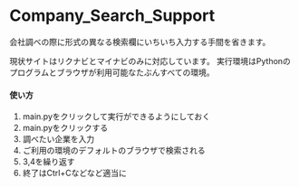 # Company_Search_Support
会社調べの際に形式の異なる検索欄にいちいち入力する手間を省きます。

現状サイトはリクナビとマイナビのみに対応しています。
実行環境はPythonのプログラムとブラウザが利用可能なたぶんすべての環境。

#### 使い方  
1. main.pyをクリックして実行ができるようにしておく  
2. main.pyをクリックする 
3. 調べたい企業を入力  
4. ご利用の環境のデフォルトのブラウザで検索される  
5. 3,4を繰り返す
6. 終了はCtrl+Cなどなど適当に

